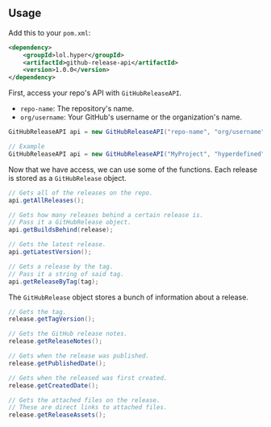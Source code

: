## Usage
Add this to your `pom.xml`:
```xml
<dependency>
    <groupId>lol.hyper</groupId>
    <artifactId>github-release-api</artifactId>
    <version>1.0.0</version>
</dependency>
```
First, access your repo's API with `GitHubReleaseAPI`.
* `repo-name`: The repository's name.
* `org/username`: Your GitHub's username or the organization's name.
```java
GitHubReleaseAPI api = new GitHubReleaseAPI("repo-name", "org/username");

// Example
GitHubReleaseAPI api = new GitHubReleaseAPI("MyProject", "hyperdefined");
```
Now that we have access, we can use some of the functions. Each release is stored as a `GitHubRelease` object.
```java
// Gets all of the releases on the repo.
api.getAllReleases();

// Gets how many releases behind a certain release is.
// Pass it a GitHubRelease object.
api.getBuildsBehind(release);

// Gets the latest release.
api.getLatestVersion();

// Gets a release by the tag.
// Pass it a string of said tag.
api.getReleaseByTag(tag);
```
The `GitHubRelease` object stores a bunch of information about a release.
```java
// Gets the tag.
release.getTagVersion();

// Gets the GitHub release notes.
release.getReleaseNotes();

// Gets when the release was published.
release.getPublishedDate();

// Gets when the released was first created.
release.getCreatedDate();

// Gets the attached files on the release.
// These are direct links to attached files.
release.getReleaseAssets();
